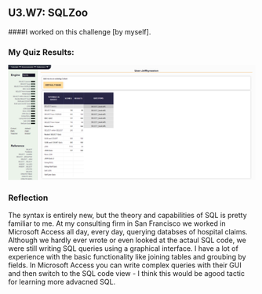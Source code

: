 ## U3.W7: SQLZoo

####I worked on this challenge [by myself].



### My Quiz Results:
<img src="../imgs/sqlzoo_quiz.png">






### Reflection

The syntax is entirely new, but the theory and capabilities of SQL is pretty familiar to me. At my consulting firm in San Francisco we worked in Microsoft Access all day, every day, querying databses of hospital claims. Although we hardly ever wrote or even looked at the actaul SQL code, we were still writing SQL queries using a graphical interface. I have a lot of experience with the basic functionality like joining tables and groubing by fields. In Microsoft Access you can write complex queries with their GUI and then switch to the SQL code view - I think this would be agood tactic for learning more advacned SQL. 